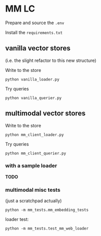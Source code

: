 # MM LC

Prepare and source the `.env`

Install the `requirements.txt`

## vanilla vector stores

(i.e. the slight refactor to this new structure)

Write to the store

```
python vanilla_loader.py
```

Try queries

```
python vanilla_querier.py
```

## multimodal vector stores

Write to the store

```
python mm_client_loader.py
```

Try queries

```
python mm_client_querier.py
```

### with a sample loader

**TODO**

### multimodal misc tests

(just a scratchpad actually)

```
python -m mm_tests.mm_embedding_tests
```

loader test:

```
python -m mm_tests.test_mm_web_loader
```